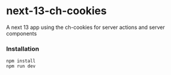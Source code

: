 # next-13-ch-cookies

A next 13 app using the ch-cookies for server actions and server components

### Installation

```
npm install
npm run dev
```

